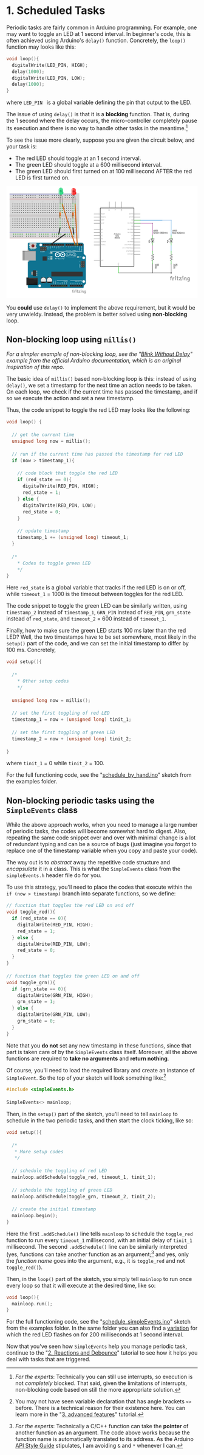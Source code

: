 # 1. Scheduled Tasks

Periodic tasks are fairly common in Arduino programming. For example, one may want to toggle an LED at 1 second interval. In beginner's code, this is often achieved using Arduino's `delay()` function. Concretely, the `loop()` function may looks like this:

```C
void loop(){
  digitalWrite(LED_PIN, HIGH);
  delay(1000);
  digitalWrite(LED_PIN, LOW);
  delay(1000);
}
```

where `LED_PIN ` is a global variable defining the pin that output to the LED.

The issue of using `delay()` is that it is a **blocking** function. That is, during the 1 second where the delay occurs, the micro-controller completely pause its execution and there is no way to handle other tasks in the meantime.[^1]

To see the issue more clearly, suppose you are given the circuit below, and your task is:

+ The red LED should toggle at an 1 second interval.
+ The green LED should toggle at a 600 millisecond interval.
+ The green LED should first turned on at 100 millisecond AFTER the red LED is first turned on.

![Circuit illustration: red LED connected to pin 2, and green LED connected to pin 3](img/scheduled_task_illustration.png)

You **could** use `delay()` to implement the above requirement, but it would be very unwieldy. Instead, the problem is better solved using **non-blocking** loop.

## Non-blocking loop using `millis()`

*For a simpler example of non-blocking loop, see the "[Blink Without Delay](https://docs.arduino.cc/built-in-examples/digital/BlinkWithoutDelay/)" example from the official Arduino documentation, which is an original inspiration of this repo.*

The basic idea of `millis()` based non-blocking loop is this: instead of using `delay()`, we set a timestamp for the next time an action needs to be taken. On each loop, we check if the current time has passed the timestamp, and if so we execute the action and set a new timestamp.

Thus, the code snippet to toggle the red LED may looks like the following:

```C
void loop() {

  // get the current time
  unsigned long now = millis();

  // run if the current time has passed the timestamp for red LED
  if (now > timestamp_1){

    // code block that toggle the red LED
    if (red_state == 0){
      digitalWrite(RED_PIN, HIGH);
      red_state = 1;
    } else {
      digitalWrite(RED_PIN, LOW);
      red_state = 0;
    }

    // update timestamp
    timestamp_1 += (unsigned long) timeout_1; 
  }

  /*
    * Codes to toggle green LED
    */
}
```

Here `red_state` is a global variable that tracks if the red LED is on or off, while `timeout_1` = 1000 is the timeout between toggles for the red LED.

The code snippet to toggle the green LED can be similarly written, using `timestamp_2` instead of `timestamp_1`, `GRN_PIN` instead of `RED_PIN`, `grn_state` instead of `red_state`, and `timeout_2` = 600 instead of `timeout_1`.

Finally, how to make sure the green LED starts 100 ms later than the red LED? Well, the two timestamps have to be set somewhere, most likely in the `setup()` part of the code, and we can set the initial timestamp to differ by 100 ms. Concretely,

```C
void setup(){

  /*
    * Other setup codes
    */

  unsigned long now = millis();

  // set the first toggling of red LED
  timestamp_1 = now + (unsigned long) tinit_1;

  // set the first toggling of green LED
  timestamp_2 = now + (unsigned long) tinit_2;

}
```

where `tinit_1` = 0 while `tinit_2` = 100.

For the full functioning code, see the "[schedule_by_hand.ino](../examples/schedule_by_hand/schedule_by_hand.ino)" sketch from the examples folder.

## Non-blocking periodic tasks using the `SimpleEvents` class

While the above approach works, when you need to manage a large number of periodic tasks, the codes will become somewhat hard to digest. Also, repeating the same code snippet over and over with minimal change is a lot of redundant typing and can be a source of bugs (just imagine you forgot to replace one of the timestamp variable when you copy and paste your code).

The way out is to _abstract_ away the repetitive code structure and _encapsulate_ it in a class. This is what the `SimpleEvents` class from the `simpleEvents.h` header file do for you.

To use this strategy, you'll need to place the codes that execute within the `if (now > timestamp)` branch into separate functions, so we define:

```C
// function that toggles the red LED on and off
void toggle_red(){
  if (red_state == 0){
    digitalWrite(RED_PIN, HIGH);
    red_state = 1;
  } else {
    digitalWrite(RED_PIN, LOW);
    red_state = 0;
  }
}

// function that toggles the green LED on and off
void toggle_grn(){
  if (grn_state == 0){
    digitalWrite(GRN_PIN, HIGH);
    grn_state = 1;
  } else {
    digitalWrite(GRN_PIN, LOW);
    grn_state = 0;
  }
}
```

Note that you **do not** set any new timestamp in these functions, since that part is taken care of by the `SimpleEvents` class itself.  Moreover, all the above functions are required to **take no arguments** and **return nothing**.

Of course, you'll need to load the required library and create an instance of `SimpleEvent`. So the top of your sketch will look something like:[^2]

```C
#include <simpleEvents.h>

SimpleEvents<> mainloop;
```

Then, in the `setup()` part of the sketch, you'll need to tell `mainloop` to schedule in the two periodic tasks, and then start the clock ticking, like so:

```C
void setup(){

  /*
   * More setup codes
   */

  // schedule the toggling of red LED
  mainloop.addSchedule(toggle_red, timeout_1, tinit_1); 

  // schedule the toggling of green LED
  mainloop.addSchedule(toggle_grn, timeout_2, tinit_2);

  // create the initial timestamp
  mainloop.begin();
}
```

Here the first `.addSchedule()` line tells `mainloop` to schedule the `toggle_red` function to run every `timeout_1` millisecond, with an initial delay of `tinit_1` millisecond. The second  `.addSchedule()` line can be similarly interpreted (yes, functions can take another function as an argument;[^3] and yes, only the *function name* goes into the argument, e.g., it is `toggle_red` and not `toggle_red()`).

Then, in the `loop()` part of the sketch, you simply tell `mainloop` to run once every loop so that it will execute at the desired time, like so:

```C
void loop(){
  mainloop.run();
}
```

For the full functioning code, see the "[schedule_simpleEvents.ino](../examples/schedule_simpleEvents/schedule_simpleEvents.ino)" sketch from the examples folder. In the same folder you can also find a [variation](../examples/schedule_simpleEvents_asym/schedule_simpleEvents_asym.ino) for which the red LED flashes on for 200 milliseconds at 1 second interval.

Now that you've seen how `SimpleEvents` help you manage periodic task, continue to the "[2. Reactions and Debounce](2_reactions_and_debounce.md)" tutorial to see how it helps you deal with tasks that are triggered.

[^1]: *For the experts*: Technically you can still use interrupts, so execution is not *completely* blocked. That said, given the limitations of interrupts, non-blocking code based on still the more appropriate solution.
    
[^2]: You may not have seen variable declaration that has angle brackets `<>` before. There is a technical reason for their existence here. You can learn more in the "[3. advanced features](3_advanced_features.md)" tutorial.
    
[^3]: *For the experts*: Technically a C/C++ function can take the **pointer** of another function as an argument. The code above works because the function name is automatically translated to its address. As the Arduino [API Style Guide](https://docs.arduino.cc/learn/contributions/arduino-library-style-guide/) stipulates, I am avoiding `&` and `*` whenever I can.
